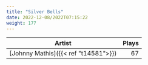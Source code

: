 ```yaml
---
title: "Silver Bells"
date: 2022-12-08/2022T07:15:22
weight: 177
---
```




 Artist | Plays 
----- | -----:
[Johnny Mathis]({{< ref "t14581">}}) | 67
